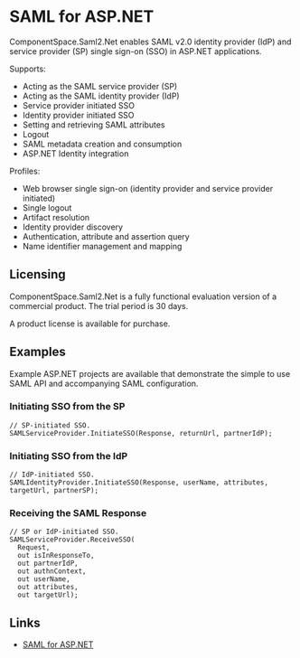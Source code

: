 # SAML for ASP.NET

ComponentSpace.Saml2.Net enables SAML v2.0 identity provider (IdP) and service provider (SP) single sign-on (SSO) in ASP.NET applications.

Supports:

* Acting as the SAML service provider (SP)
* Acting as the SAML identity provider (IdP)
* Service provider initiated SSO
* Identity provider initiated SSO
* Setting and retrieving SAML attributes
* Logout
* SAML metadata creation and consumption
* ASP.NET Identity integration

Profiles:

* Web browser single sign-on (identity provider and service provider initiated)
* Single logout
* Artifact resolution
* Identity provider discovery
* Authentication, attribute and assertion query
* Name identifier management and mapping

## Licensing

ComponentSpace.Saml2.Net is a fully functional evaluation version of a commercial product. The trial period is 30 days.

A product license is available for purchase.

## Examples

Example ASP.NET projects are available that demonstrate the simple to use SAML API and accompanying SAML configuration.

### Initiating SSO from the SP

```
// SP-initiated SSO.
SAMLServiceProvider.InitiateSSO(Response, returnUrl, partnerIdP);
```

### Initiating SSO from the IdP

```
// IdP-initiated SSO.
SAMLIdentityProvider.InitiateSSO(Response, userName, attributes, targetUrl, partnerSP); 
```

### Receiving the SAML Response

```
// SP or IdP-initiated SSO.
SAMLServiceProvider.ReceiveSSO(
  Request, 
  out isInResponseTo, 
  out partnerIdP, 
  out authnContext, 
  out userName, 
  out attributes, 
  out targetUrl);
```

## Links

* [SAML for ASP.NET](https://www.componentspace.com/saml-for-asp-net)
